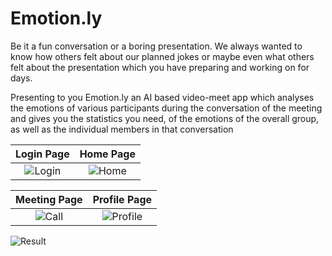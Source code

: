 # Emotion.ly

Be it a fun conversation or a boring presentation. We always wanted to know how others felt about our planned jokes or maybe even what others felt about the presentation which you have preparing and working on for days.  

Presenting to you Emotion.ly an AI based video-meet app which analyses the emotions of various participants during the conversation of the meeting and gives you the statistics you need, of the emotions of the overall group, as well as the individual members in that conversation  

Login Page           |  Home Page
:-------------------------:|:-------------------------:
![Login](https://user-images.githubusercontent.com/59786899/114266732-769e2b00-9a15-11eb-8ee3-d5cb3b23cd27.png)  |  ![Home](https://user-images.githubusercontent.com/59786899/114266735-79008500-9a15-11eb-980d-8c33f3b18425.png)  

Meeting Page             |  Profile Page
:-------------------------:|:-------------------------:
![Call](https://user-images.githubusercontent.com/59786899/114234771-d4daf780-999c-11eb-93a1-589ea1467e31.png)  |  ![Profile](https://user-images.githubusercontent.com/59786899/114266747-8584dd80-9a15-11eb-873a-9cbf9dec2618.png)  

![Result](https://user-images.githubusercontent.com/59786899/114266752-8e75af00-9a15-11eb-9428-f35f764c169d.png)
